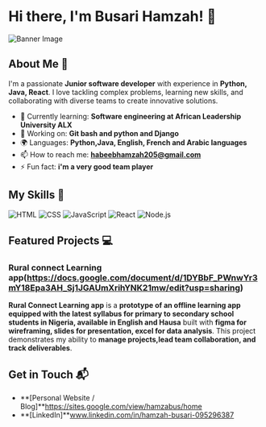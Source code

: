 # Hi there, I'm Busari Hamzah! 👋

![Banner Image](your_banner_image_url_here)

## About Me 🚀

I'm a passionate **Junior software developer** with experience in **Python, Java, React**. I love tackling complex problems, learning new skills, and collaborating with diverse teams to create innovative solutions.

- 🌱 Currently learning: **Software engineering at African Leadership University ALX**
- 🔭 Working on: **Git bash and python and Django**
- 🌍 Languages: **Python,Java, English, French and Arabic languages**
- 📫 How to reach me: **habeebhamzah205@gmail.com**
- ⚡ Fun fact: **i'm a very good team player**

## My Skills 🧠

![HTML](https://img.shields.io/badge/-HTML-E34F26?style=flat-square&logo=html5&logoColor=white)
![CSS](https://img.shields.io/badge/-CSS-1572B6?style=flat-square&logo=css3&logoColor=white)
![JavaScript](https://img.shields.io/badge/-JavaScript-F7DF1E?style=flat-square&logo=javascript&logoColor=black)
![React](https://img.shields.io/badge/-React-61DAFB?style=flat-square&logo=react&logoColor=black)
![Node.js](https://img.shields.io/badge/-Node.js-339933?style=flat-square&logo=node.js&logoColor=white)




## Featured Projects 💻

### Rural connect Learning app(https://docs.google.com/document/d/1DYBbF_PWnwYr3mY18Epa3AH_Sj1JGAUmXrihYNK21mw/edit?usp=sharing)




**Rural Connect Learning app** is a **prototype of an offline learning app equipped with the latest syllabus for primary to secondary school students in Nigeria, available in English and Hausa** built with **figma for wireframing, slides for presentation, excel for data analysis**. This project demonstrates my ability to **manage projects,lead team collaboration, and track deliverables**.



## Get in Touch 📬


- **[Personal Website / Blog]**https://sites.google.com/view/hamzabus/home
- **[LinkedIn]**www.linkedin.com/in/hamzah-busari-095296387


